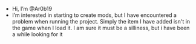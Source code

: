 -  Hi, I’m @Ar0b19
-  I’m interested in starting to create mods, but I have encountered a problem when running the project. Simply the item I have added isn't in the game when I load it. I am sure it must be a silliness, but i have been a while looking for it
<!---
Ar0b19/Ar0b19 is a ✨ special ✨ repository because its `README.md` (this file) appears on your GitHub profile.
You can click the Preview link to take a look at your changes.
--->
